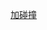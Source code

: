 



[加碰撞](https://docs.unrealengine.com/latest/INT/Engine/Content/Types/StaticMeshes/HowTo/SettingCollision/index.html)